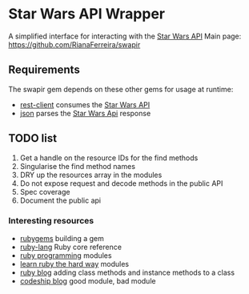 # Star Wars API Wrapper
A simplified interface for interacting with the [Star Wars API]
Main page: https://github.com/RianaFerreira/swapir

## Requirements
The swapir gem depends on these other gems for usage at runtime:
* [rest-client] consumes the [Star Wars API]
* [json] parses the [Star Wars Api] response

## TODO list
1. Get a handle on the resource IDs for the find methods
2. Singularise the find method names
3. DRY up the resources array in the modules
4. Do not expose request and decode methods in the public API
5. Spec coverage
6. Document the public api

### Interesting resources
* [rubygems] building a gem
* [ruby-lang] Ruby core reference
* [ruby programming] modules
* [learn ruby the hard way] modules
* [ruby blog] adding class methods and instance methods to a class
* [codeship blog] good module, bad module


[rest-client]: https://github.com/rest-client/rest-client
[json]: https://github.com/flori/json
[Star Wars API]: https://swapi.co/

[rubygems]: http://guides.rubygems.org/make-your-own-gem/
[ruby-lang]: https://www.ruby-lang.org/en/documentation/
[learn ruby the hard way]: https://learnrubythehardway.org/book/ex44.html
[ruby programming]: https://en.wikibooks.org/wiki/Ruby_Programming/Syntax/Classes#Mixing_in_Modules
[ruby blog]: http://rubyblog.pro/2017/04/class-methods-and-instance-methods-by-including-one-module
[codeship blog]: https://blog.codeship.com/good-module-bad-module/

